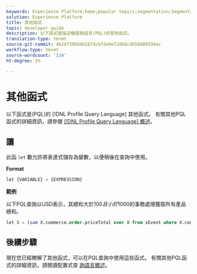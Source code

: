 ```yaml
---
keywords: Experience Platform;home;popular topics;segmentation;Segmentation;Segmentation Service;pql;PQL;Profile Query Language;miscellaneous functions;misc;
solution: Experience Platform
title: 其他函式
topic: developer guide
description: 以下函式是描述檔查詢語言(PQL)的其他函式。
translation-type: tm+mt
source-git-commit: 4b2df39b84b2874cbfda9ef2d68c4b50d00596ac
workflow-type: tm+mt
source-wordcount: '114'
ht-degree: 3%

---
```



# 其他函式

以下函式是(PQL)的 [!DNL Profile Query Language] 其他函式。 有關其他PQL函式的詳細資訊，請參閱 [[!DNL Profile Query Language] 概述](./overview.md)。

## 讓

此函 `let` 數允許將表達式儲存為變數，以便稍後在查詢中使用。

**Format**

```sql
let {VARIABLE} = {EXPRESSION}
```

**範例**

以下PQL查詢以USD表示，其總和大於$100且小於$1000的事務處理獲取所有產品總和。

```sql
let S = (sum X.commerce.order.priceTotal over X from xEvent where X.commerce.order.currencyCode = "USD") in (S > 100 and S < 1000)
```

## 後續步驟

現在您已經瞭解了其他函式，可以在PQL查詢中使用這些函式。 有關其他PQL函式的詳細資訊，請閱讀配置式查 [詢語言概述](./overview.md)。
